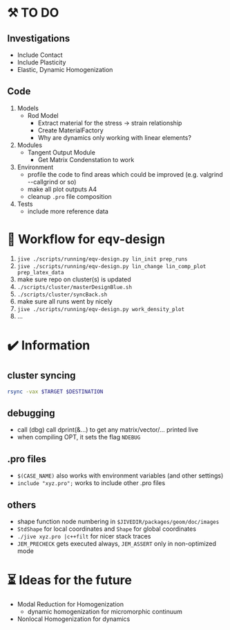 # :hammer_and_pick: TO DO 
## Investigations
- Include Contact
- Include Plasticity
- Elastic, Dynamic Homogenization
## Code
1. Models
    - Rod Model
      - Extract material for the stress -> strain relationship
      - Create MaterialFactory
      - Why are dynamics only working with linear elements?
1. Modules
    - Tangent Output Module
      - Get Matrix Condenstation to work
1. Environment
    - profile the code to find areas which could be improved (e.g. valgrind --callgrind or so)
    - make all plot outputs A4
    - cleanup `.pro` file composition
1. Tests
    - include more reference data
 
# :arrows_counterclockwise: Workflow for eqv-design
1. `jive ./scripts/running/eqv-design.py lin_init prep_runs`
1. `jive ./scripts/running/eqv-design.py lin_change lin_comp_plot prep_latex_data`
1. make sure repo on cluster(s) is updated
1. `./scripts/cluster/masterDesignBlue.sh`
1. `./scripts/cluster/syncBack.sh`
1. make sure all runs went by nicely
1. `jive ./scripts/running/eqv-design.py work_density_plot`
1. ...

# :heavy_check_mark: Information
## cluster syncing
``` bash
rsync -vax $TARGET $DESTINATION
```
## debugging
- call (dbg) call dprint(&...) to get any matrix/vector/... printed live
- when compiling OPT, it sets the flag `NDEBUG`
## .pro files
- `$(CASE_NAME)` also works with environment variables (and other settings)
- `include "xyz.pro";` works to include other .pro files
## others
- shape function node numbering in `$JIVEDIR/packages/geom/doc/images`
- `StdShape` for local coordinates and `Shape` for global coordinates
- `./jive xyz.pro |c++filt` for nicer stack traces
- `JEM_PRECHECK` gets executed always, `JEM_ASSERT` only in non-optimized mode

# :hourglass_flowing_sand: Ideas for the future
- Modal Reduction for Homogenization
  - dynamic homogenization for micromorphic continuum
- Nonlocal Homogenization for dynamics
